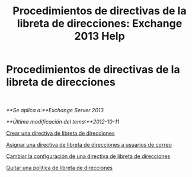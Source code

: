 ﻿---
title: 'Procedimientos de directivas de la libreta de direcciones: Exchange 2013 Help'
TOCTitle: Procedimientos de directivas de la libreta de direcciones
ms:assetid: 1204db89-ee4b-459a-8c14-e8d60dd6c4a4
ms:mtpsurl: https://technet.microsoft.com/es-es/library/Hh529916(v=EXCHG.150)
ms:contentKeyID: 49895480
ms.date: 05/22/2018
mtps_version: v=EXCHG.150
ms.translationtype: MT
---

# Procedimientos de directivas de la libreta de direcciones

 

_**Se aplica a:**Exchange Server 2013_

_**Última modificación del tema:**2012-10-11_

[Crear una directiva de libreta de direcciones](create-an-address-book-policy-exchange-2013-help.md)

[Asignar una directiva de libreta de direcciones a usuarios de correo](assign-an-address-book-policy-to-mail-users-exchange-2013-help.md)

[Cambiar la configuración de una directiva de libreta de direcciones](change-the-settings-of-an-address-book-policy-exchange-2013-help.md)

[Quitar una política de libreta de direcciones](remove-an-address-book-policy-exchange-2013-help.md)

